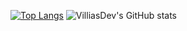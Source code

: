 


[![Top Langs](https://github-readme-stats.vercel.app/api/top-langs/?username=anuraghazra)](https://github.com/anuraghazra/github-readme-stats)
![VilliasDev's GitHub stats](https://github-readme-stats.vercel.app/api?username=anuraghazra&show_icons=true&theme=radical)